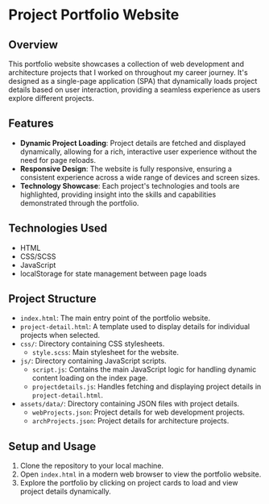 # Project Portfolio Website

## Overview

This portfolio website showcases a collection of web development and architecture projects that I worked on throughout my career journey. It's designed as a single-page application (SPA) that dynamically loads project details based on user interaction, providing a seamless experience as users explore different projects.

## Features

- **Dynamic Project Loading**: Project details are fetched and displayed dynamically, allowing for a rich, interactive user experience without the need for page reloads.
- **Responsive Design**: The website is fully responsive, ensuring a consistent experience across a wide range of devices and screen sizes.
- **Technology Showcase**: Each project's technologies and tools are highlighted, providing insight into the skills and capabilities demonstrated through the portfolio.

## Technologies Used

- HTML
- CSS/SCSS
- JavaScript
- localStorage for state management between page loads

## Project Structure

- `index.html`: The main entry point of the portfolio website.
- `project-detail.html`: A template used to display details for individual projects when selected.
- `css/`: Directory containing CSS stylesheets.
  - `style.scss`: Main stylesheet for the website.
- `js/`: Directory containing JavaScript scripts.
  - `script.js`: Contains the main JavaScript logic for handling dynamic content loading on the index page.
  - `projectdetails.js`: Handles fetching and displaying project details in `project-detail.html`.
- `assets/data/`: Directory containing JSON files with project details.
  - `webProjects.json`: Project details for web development projects.
  - `archProjects.json`: Project details for architecture projects.

## Setup and Usage

1. Clone the repository to your local machine.
2. Open `index.html` in a modern web browser to view the portfolio website.
3. Explore the portfolio by clicking on project cards to load and view project details dynamically.
